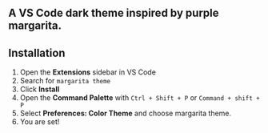 ## A VS Code dark theme inspired by purple margarita.

## Installation

1. Open the **Extensions** sidebar in VS Code
2. Search for `margarita theme` 
3. Click **Install**
4. Open the **Command Palette** with `Ctrl + Shift + P` or `Command + shift + P`
5. Select **Preferences: Color Theme** and choose margarita theme.
6. You are set!
